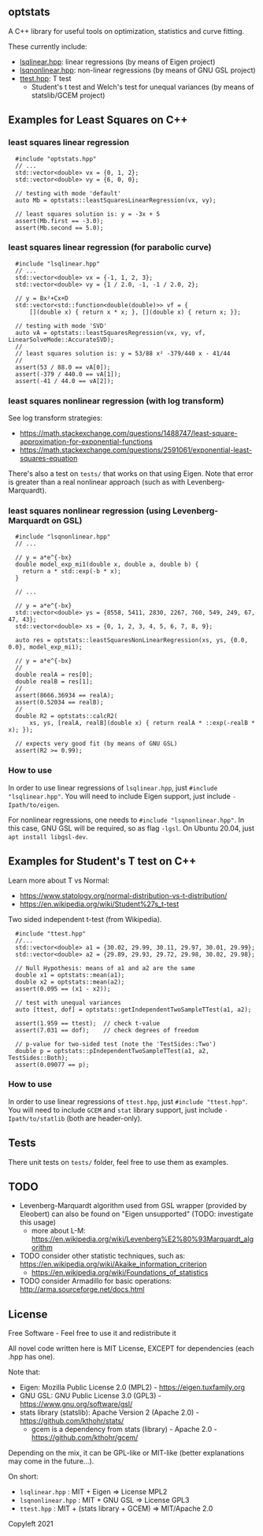 ## optstats

A C++ library for useful tools on optimization, statistics and curve fitting.

These currently include:

- [lsqlinear.hpp](./include/optstats/lsqlinear.hpp): linear regressions (by means of Eigen project)
- [lsqnonlinear.hpp](./include/optstats/lsqnonlinear.hpp): non-linear regressions (by means of GNU GSL project)
- [ttest.hpp](./include/optstats/ttest.hpp): T test
   * Student's t test and Welch's test for unequal variances (by means of statslib/GCEM project)

## Examples for Least Squares on C++

### least squares linear regression

```{.cpp}
  #include "optstats.hpp"
  // ...
  std::vector<double> vx = {0, 1, 2};
  std::vector<double> vy = {6, 0, 0};

  // testing with mode 'default'
  auto Mb = optstats::leastSquaresLinearRegression(vx, vy);
  
  // least squares solution is: y = -3x + 5
  assert(Mb.first == -3.0);
  assert(Mb.second == 5.0);
```

### least squares linear regression (for parabolic curve)

```{.cpp}
  #include "lsqlinear.hpp"
  // ...
  std::vector<double> vx = {-1, 1, 2, 3};
  std::vector<double> vy = {1 / 2.0, -1, -1 / 2.0, 2};

  // y = Bx²+Cx+D
  std::vector<std::function<double(double)>> vf = {
      [](double x) { return x * x; }, [](double x) { return x; }};

  // testing with mode 'SVD'
  auto vA = optstats::leastSquaresRegression(vx, vy, vf, LinearSolveMode::AccurateSVD);
  //
  // least squares solution is: y = 53/88 x² -379/440 x - 41/44
  //
  assert(53 / 88.0 == vA[0]);
  assert(-379 / 440.0 == vA[1]);
  assert(-41 / 44.0 == vA[2]);
```

### least squares nonlinear regression (with log transform)

See log transform strategies:

- https://math.stackexchange.com/questions/1488747/least-square-approximation-for-exponential-functions
- https://math.stackexchange.com/questions/2591061/exponential-least-squares-equation

There's also a test on `tests/` that works on that using Eigen.
Note that error is greater than a real nonlinear approach (such as with Levenberg-Marquardt).

### least squares nonlinear regression (using Levenberg-Marquardt on GSL)

```
  #include "lsqnonlinear.hpp"
  // ...

  // y = a*e^{-bx}
  double model_exp_mi1(double x, double a, double b) {
    return a * std::exp(-b * x);
  }

  // ...

  // y = a*e^{-bx}
  std::vector<double> ys = {8558, 5411, 2830, 2267, 760, 549, 249, 67, 47, 43};
  std::vector<double> xs = {0, 1, 2, 3, 4, 5, 6, 7, 8, 9};

  auto res = optstats::leastSquaresNonLinearRegression(xs, ys, {0.0, 0.0}, model_exp_mi1);

  // y = a*e^{-bx}
  //
  double realA = res[0];
  double realB = res[1];
  //
  assert(8666.36934 == realA);
  assert(0.52034 == realB);
  //
  double R2 = optstats::calcR2(
      xs, ys, [realA, realB](double x) { return realA * ::exp(-realB * x); });

  // expects very good fit (by means of GNU GSL)
  assert(R2 >= 0.99);
```


### How to use

In order to use linear regressions of `lsqlinear.hpp`, just `#include "lsqlinear.hpp"`.
You will need to include Eigen support, just include `-Ipath/to/eigen`.

For nonlinear regressions, one needs to `#include "lsqnonlinear.hpp"`.
In this case, GNU GSL will be required, so as flag `-lgsl`. 
On Ubuntu 20.04, just `apt install libgsl-dev`.

## Examples for Student's T test on C++

Learn more about T vs Normal:

- https://www.statology.org/normal-distribution-vs-t-distribution/
- https://en.wikipedia.org/wiki/Student%27s_t-test

Two sided independent t-test (from Wikipedia).

```
  #include "ttest.hpp"
  //...
  std::vector<double> a1 = {30.02, 29.99, 30.11, 29.97, 30.01, 29.99};
  std::vector<double> a2 = {29.89, 29.93, 29.72, 29.98, 30.02, 29.98};

  // Null Hypothesis: means of a1 and a2 are the same
  double x1 = optstats::mean(a1);
  double x2 = optstats::mean(a2);
  assert(0.095 == (x1 - x2));

  // test with unequal variances
  auto [ttest, dof] = optstats::getIndependentTwoSampleTTest(a1, a2);

  assert(1.959 == ttest);  // check t-value
  assert(7.031 == dof);    // check degrees of freedom

  // p-value for two-sided test (note the 'TestSides::Two')
  double p = optstats::pIndependentTwoSampleTTest(a1, a2, TestSides::Both);
  assert(0.09077 == p);
```

### How to use

In order to use linear regressions of `ttest.hpp`, just `#include "ttest.hpp"`.
You will need to include `GCEM` and `stat` library support, just include `-Ipath/to/statlib` (both are header-only).


## Tests

There unit tests on `tests/` folder, feel free to use them as examples.

## TODO

- Levenberg-Marquardt algorithm used from GSL wrapper (provided by Eleobert) can also be found on "Eigen unsupported" (TODO: investigate this usage)
   * more about L-M: https://en.wikipedia.org/wiki/Levenberg%E2%80%93Marquardt_algorithm
- TODO consider other statistic techniques, such as: https://en.wikipedia.org/wiki/Akaike_information_criterion
    * https://en.wikipedia.org/wiki/Foundations_of_statistics
- TODO consider Armadillo for basic operations: http://arma.sourceforge.net/docs.html

## License

Free Software - Feel free to use it and redistribute it

All novel code written here is MIT License, EXCEPT for dependencies (each .hpp has one).

Note that:

- Eigen: Mozilla Public License 2.0 (MPL2) - https://eigen.tuxfamily.org
- GNU GSL: GNU Public License 3.0 (GPL3) - https://www.gnu.org/software/gsl/
- stats library (statslib): Apache Version 2 (Apache 2.0) - https://github.com/kthohr/stats/
   * gcem is a dependency from stats (library) - Apache 2.0 - https://github.com/kthohr/gcem/

Depending on the mix, it can be GPL-like or MIT-like (better explanations may come in the future...).

On short:

- `lsqlinear.hpp` : MIT + Eigen => License MPL2
- `lsqnonlinear.hpp` : MIT + GNU GSL => License GPL3
- `ttest.hpp` : MIT + (stats library + GCEM) => MIT/Apache 2.0

Copyleft 2021
